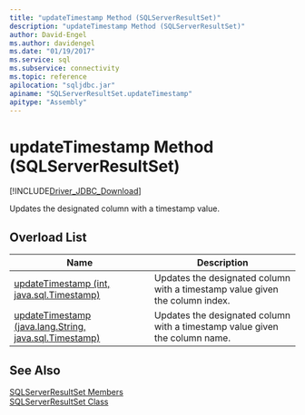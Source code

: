 ```yaml
---
title: "updateTimestamp Method (SQLServerResultSet)"
description: "updateTimestamp Method (SQLServerResultSet)"
author: David-Engel
ms.author: davidengel
ms.date: "01/19/2017"
ms.service: sql
ms.subservice: connectivity
ms.topic: reference
apilocation: "sqljdbc.jar"
apiname: "SQLServerResultSet.updateTimestamp"
apitype: "Assembly"
---
```

# updateTimestamp Method (SQLServerResultSet)
[!INCLUDE[Driver_JDBC_Download](../../../includes/driver_jdbc_download.md)]

  Updates the designated column with a timestamp value.  
  
## Overload List  
  
|Name|Description|  
|----------|-----------------|  
|[updateTimestamp (int, java.sql.Timestamp)](../../../connect/jdbc/reference/updatetimestamp-method-int-java-sql-timestamp.md)|Updates the designated column with a timestamp value given the column index.|  
|[updateTimestamp (java.lang.String, java.sql.Timestamp)](../../../connect/jdbc/reference/updatetimestamp-method-java-lang-string-java-sql-timestamp.md)|Updates the designated column with a timestamp value given the column name.|  
  
## See Also  
 [SQLServerResultSet Members](../../../connect/jdbc/reference/sqlserverresultset-members.md)   
 [SQLServerResultSet Class](../../../connect/jdbc/reference/sqlserverresultset-class.md)  
  
  

